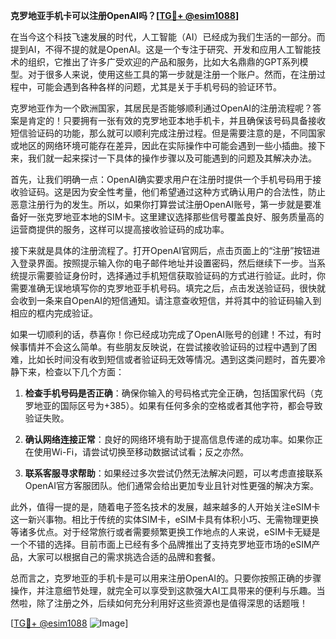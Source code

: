 **克罗地亚手机卡可以注册OpenAI吗？[[TG💪+ @esim1088](https://t.me/s/esim1088)]**

在当今这个科技飞速发展的时代，人工智能（AI）已经成为我们生活的一部分。而提到AI，不得不提的就是OpenAI。这是一个专注于研究、开发和应用人工智能技术的组织，它推出了许多广受欢迎的产品和服务，比如大名鼎鼎的GPT系列模型。对于很多人来说，使用这些工具的第一步就是注册一个账户。然而，在注册过程中，可能会遇到各种各样的问题，尤其是关于手机号码的验证环节。

克罗地亚作为一个欧洲国家，其居民是否能够顺利通过OpenAI的注册流程呢？答案是肯定的！只要拥有一张有效的克罗地亚本地手机卡，并且确保该号码具备接收短信验证码的功能，那么就可以顺利完成注册过程。但是需要注意的是，不同国家或地区的网络环境可能存在差异，因此在实际操作中可能会遇到一些小插曲。接下来，我们就一起来探讨一下具体的操作步骤以及可能遇到的问题及其解决办法。

首先，让我们明确一点：OpenAI确实要求用户在注册时提供一个手机号码用于接收验证码。这是因为安全性考量，他们希望通过这种方式确认用户的合法性，防止恶意注册行为的发生。所以，如果你打算尝试注册OpenAI账号，第一步就是要准备好一张克罗地亚本地的SIM卡。这里建议选择那些信号覆盖良好、服务质量高的运营商提供的服务，这样可以提高接收验证码的成功率。

接下来就是具体的注册流程了。打开OpenAI官网后，点击页面上的“注册”按钮进入登录界面。按照提示输入你的电子邮件地址并设置密码，然后继续下一步。当系统提示需要验证身份时，选择通过手机短信获取验证码的方式进行验证。此时，你需要准确无误地填写你的克罗地亚手机号码。填完之后，点击发送验证码，很快就会收到一条来自OpenAI的短信通知。请注意查收短信，并将其中的验证码输入到相应的框内完成验证。

如果一切顺利的话，恭喜你！你已经成功完成了OpenAI账号的创建！不过，有时候事情并不会这么简单。有些朋友反映说，在尝试接收验证码的过程中遇到了困难，比如长时间没有收到短信或者验证码无效等情况。遇到这类问题时，首先要冷静下来，检查以下几个方面：

1. **检查手机号码是否正确**：确保你输入的号码格式完全正确，包括国家代码（克罗地亚的国际区号为+385）。如果有任何多余的空格或者其他字符，都会导致验证失败。
   
2. **确认网络连接正常**：良好的网络环境有助于提高信息传递的成功率。如果你正在使用Wi-Fi，请尝试切换至移动数据试试看；反之亦然。

3. **联系客服寻求帮助**：如果经过多次尝试仍然无法解决问题，可以考虑直接联系OpenAI官方客服团队。他们通常会给出更加专业且针对性更强的解决方案。

此外，值得一提的是，随着电子签名技术的发展，越来越多的人开始关注eSIM卡这一新兴事物。相比于传统的实体SIM卡，eSIM卡具有体积小巧、无需物理更换等诸多优点。对于经常旅行或者需要频繁更换工作地点的人来说，eSIM卡无疑是一个不错的选择。目前市面上已经有多个品牌推出了支持克罗地亚市场的eSIM产品，大家可以根据自己的需求挑选合适的品牌和套餐。

总而言之，克罗地亚的手机卡是可以用来注册OpenAI的。只要你按照正确的步骤操作，并注意细节处理，就完全可以享受到这款强大AI工具带来的便利与乐趣。当然啦，除了注册之外，后续如何充分利用好这些资源也是值得深思的话题哦！

[[TG💪+ @esim1088](https://t.me/s/esim1088) ![Image](https://i.postimg.cc/4NQfJmqS/Snipaste-2025-05-13-00-14-12.png)]